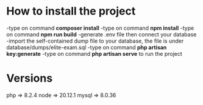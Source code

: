 
# How to install the project
-type on command **composer install**
-type on command **npm install**
-type on command **npm run build**
-generate .env file then connect your database
-import the self-contained dump file to your database, the file is under database/dumps/elite-exam.sql
-type on command **php artisan key:generate**
-type on command **php artisan serve** to run the project


# Versions
php => 8.2.4
node => 20.12.1
mysql => 8.0.36
